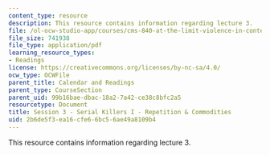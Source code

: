 ```yaml
---
content_type: resource
description: This resource contains information regarding lecture 3.
file: /ol-ocw-studio-app/courses/cms-840-at-the-limit-violence-in-contemporary-representation-fall-2013/2b6de5f3ea16cfe66bc56ae49a8109b4_MITCMS_840F13_Session_3.pdf
file_size: 741938
file_type: application/pdf
learning_resource_types:
- Readings
license: https://creativecommons.org/licenses/by-nc-sa/4.0/
ocw_type: OCWFile
parent_title: Calendar and Readings
parent_type: CourseSection
parent_uid: 99b16bae-dbac-18a2-7a42-ce38c8bfc2a5
resourcetype: Document
title: Session 3 - Serial Killers I - Repetition & Commodities
uid: 2b6de5f3-ea16-cfe6-6bc5-6ae49a8109b4
---
```

This resource contains information regarding lecture 3.